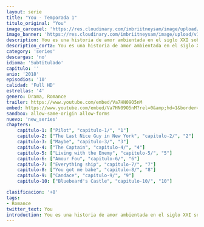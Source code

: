 ```yaml
---
layout: serie
title: "You - Temporada 1"
titulo_original: "You"
image_carousel: 'https://res.cloudinary.com/imbriitneysam/image/upload/v1546465939/you-poster-min.jpg'
image_banner: 'https://res.cloudinary.com/imbriitneysam/image/upload/v1546465939/you-banner-min.jpg'
description: You es una historia de amor ambientada en el siglo XXI sobre un veinteañero obsesivo pero brillante que usa la híper conectividad que ofrece la tecnología moderna para hacer que la mujer de sus sueños se enamore de él. ¿Qué harías por amor? Cuando una encargada de librería se encuentra con un escritor, consigue su respuesta, cualquier cosa. Utilizando Internet y las redes sociales como sus herramientas, consigue reunir sus detalles más íntimos para acercarse a ella y, lo que empezó como un flechazo encantador se convierte en una obsesión mientras él, de forma estratégica y silenciosa, se deshace de todos los obstáculos (y personas) que se crucen en su camino.
description_corta: You es una historia de amor ambientada en el siglo XXI sobre un veinteañero obsesivo pero brillante que usa la híper conectividad que ofrece la tecnología moderna para hacer que la mujer de sus sueños se enamore de él. ¿Qué harías por amor? Cuando una...
category: 'series'
descargas: 'no'
idioma: 'Subtitulado'
capitulo: ''
anio: '2018'
episodios: '10'
calidad: 'Full HD'
estrellas: '4'
genero: Drama, Romance
trailer: https://www.youtube.com/embed/Va7HN09O5nM
embed: https://www.youtube.com/embed/Va7HN09O5nM?rel=0&amp;hd=1&border=0&wmode=opaque&enablejsapi=1&modestbranding=1&controls=1&showinfo=1
sandbox: allow-same-origin allow-forms 
nuevo: 'new_series'
chapters:
    capitulo-1: ["Pilot", "capitulo-1/", "1"]
    capitulo-2: ["The Last Nice Guy in New York", "capitulo-2/", "2"]
    capitulo-3: ["Maybe", "capitulo-3/", "3"]
    capitulo-4: ["The Captain", "capitulo-4/", "4"]
    capitulo-5: ["Living with the Enemy", "capitulo-5/", "5"]
    capitulo-6: ["Amour Fou", "capitulo-6/", "6"]
    capitulo-7: ["Everything ship", "capitulo-7/", "7"]
    capitulo-8: ["You got me babe", "capitulo-8/", "8"]
    capitulo-9: ["Candace", "capitulo-9/", "9"]
    capitulo-10: ["Bluebeard's Castle", "capitulo-10/", "10"]

clasificacion: '+8'
tags:
- Romance
twitter_text: You
introduction: You es una historia de amor ambientada en el siglo XXI sobre un veinteañero obsesivo pero brillante que usa la híper conectividad que ofrece la tecnología moderna para hacer que la mujer de sus sueños se enamore de él. ¿Qué harías por amor? Cuando una
---
```












